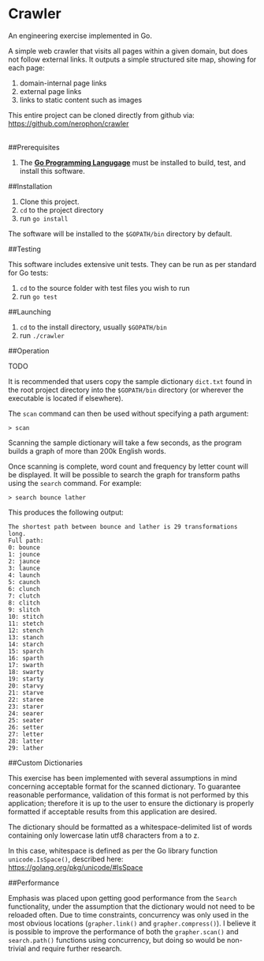 # Crawler

An engineering exercise implemented in Go.

A simple web crawler that visits all pages within a given domain, but does not follow  external links. It outputs a simple structured site map, showing for each page:

1. domain-internal page links
2. external page links
3. links to static content such as images

This entire project can be cloned directly from github via:
https://github.com/nerophon/crawler

<br>
##Prerequisites

1. The [__Go Programming Langugage__][0] must be installed to build, test, and install this software.

##Installation

1. Clone this project.
2. `cd` to the project directory
3. run `go install`

The software will be installed to the `$GOPATH/bin` directory by default.

##Testing

This software includes extensive unit tests. They can be run as per standard for Go tests:

1. `cd` to the source folder with test files you wish to run
2. run `go test`

##Launching

1. `cd` to the install directory, usually `$GOPATH/bin`
2. run `./crawler`

##Operation

TODO

It is recommended that users copy the sample dictionary `dict.txt` found in the root project directory into the `$GOPATH/bin` directory (or wherever the executable is located if elsewhere).

The `scan` command can then be used without specifying a path argument:

```
> scan
```

Scanning the sample dictionary will take a few seconds, as the program builds a graph of more than 200k English words.

Once scanning is complete, word count and frequency by letter count will be displayed. It will be possible to search the graph for transform paths using the `search` command. For example:

```
> search bounce lather
```

This produces the following output:

```
The shortest path between bounce and lather is 29 transformations long.
Full path:
0: bounce
1: jounce
2: jaunce
3: launce
4: launch
5: caunch
6: clunch
7: clutch
8: clitch
9: slitch
10: stitch
11: stetch
12: stench
13: stanch
14: starch
15: sparch
16: sparth
17: swarth
18: swarty
19: starty
20: starvy
21: starve
22: staree
23: starer
24: searer
25: seater
26: setter
27: letter
28: latter
29: lather
```

##Custom Dictionaries

This exercise has been implemented with several assumptions in mind concerning acceptable format for the scanned dictionary. To guarantee reasonable performance, validation of this format is not performed by this application; therefore it is up to the user to ensure the dictionary is properly formatted if acceptable results from this application are desired.

The dictionary should be formatted as a whitespace-delimited list of words containing only lowercase latin utf8 characters from a to z.

In this case, whitespace is defined as per the Go library function `unicode.IsSpace()`, described here:
https://golang.org/pkg/unicode/#IsSpace

##Performance

Emphasis was placed upon getting good performance from the `Search` functionality, under the assumption that the dictionary would not need to be reloaded often. Due to time constraints, concurrency was only used in the most obvious locations (`grapher.link()` and `grapher.compress()`). I believe it is possible to improve the performance of both the `grapher.scan()` and `search.path()` functions using concurrency, but doing so would be non-trivial and require further research.


[0]: https://golang.org/dl/